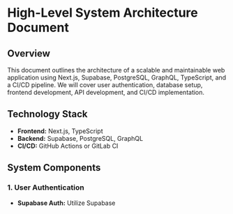 # High-Level System Architecture Document

## Overview
This document outlines the architecture of a scalable and maintainable web application using Next.js, Supabase, PostgreSQL, GraphQL, TypeScript, and a CI/CD pipeline. We will cover user authentication, database setup, frontend development, API development, and CI/CD implementation.

## Technology Stack
- **Frontend:** Next.js, TypeScript
- **Backend:** Supabase, PostgreSQL, GraphQL
- **CI/CD:** GitHub Actions or GitLab CI

## System Components
### 1. User Authentication
- **Supabase Auth:** Utilize Supabase